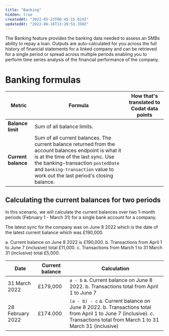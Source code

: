 ```yaml
---
title: "Banking"
hidden: true
createdAt: "2022-05-23T08:45:15.824Z"
updatedAt: "2022-06-16T13:20:53.350Z"
---
```


The Banking feature provides the banking data needed to assess an SMBs ability to repay a loan. Outputs are auto-calculated for you across the full history of financial statements for a linked company and can be retrieved for a single period or spread across multiple periods enabling you to perform time series analysis of the financial performance of the company.

# Banking formulas

|Metric|Formula|How that's translated to Codat data points|
|----|----|----|
|**Balance limit**|Sum of all balance limits.||
|**Current balance**|Sum of all current balances. The current balance returned from the account balances endpoint is what it is at the time of the last sync. Use the banking-transaction `postedDate` and `banking-transaction` value to work out the last period's closing balance.||


## Calculating the current balances for two periods

In this scenario, we will calculate the current balances over two 1-month periods (February 1 - March 31) for a single bank account for a company.

The latest sync for the company was on June 8 2022 which is the date of the latest current balance which was £190,000.

a. Current balance on June 8 2022 is £190,000.
b. Transactions from April 1 to June 7 (inclusive) total £11,000.
c. Transactions from March 1 to 31 March 31 (inclusive) total £5,000.

|Date|Current balance|Calculation|
|----|----|----|
|31 March 2022|£179,000|`a - b` a. Current balance on June 8 2022. b. Transactions total from April 1 to June 7|
|28 February 2022|£174.000|`(a - b) - c` a. Current balance on June 8 2022. b. Transactions total from April 1 to June 7 (inclusive). c. Transactions total from March 1 to 31 March 31 (inclusive)|

